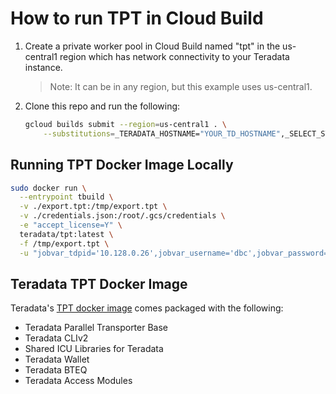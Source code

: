 # How to run TPT in Cloud Build

1. Create a private worker pool in Cloud Build named "tpt" in the us-central1 region which has network connectivity to your Teradata instance.

    > Note: It can be in any region, but this example uses us-central1.

1. Clone this repo and run the following:
    ```bash
    gcloud builds submit --region=us-central1 . \
        --substitutions=_TERADATA_HOSTNAME="YOUR_TD_HOSTNAME",_SELECT_STATEMENT="SELECT * FROM tpch.orders;",_GCS_BUCKET="YOUR_BUCKET",_GCS_PREFIX="orders/"
    ```

## Running TPT Docker Image Locally

```bash
sudo docker run \
  --entrypoint tbuild \
  -v ./export.tpt:/tmp/export.tpt \
  -v ./credentials.json:/root/.gcs/credentials \
  -e "accept_license=Y" \
  teradata/tpt:latest \
  -f /tmp/export.tpt \
  -u "jobvar_tdpid='10.128.0.26',jobvar_username='dbc',jobvar_password='pass'"
```

## Teradata TPT Docker Image

Teradata's [TPT docker image](https://hub.docker.com/r/teradata/tpt) comes packaged with the following:
* Teradata Parallel Transporter Base
* Teradata CLIv2
* Shared ICU Libraries for Teradata
* Teradata Wallet
* Teradata BTEQ
* Teradata Access Modules